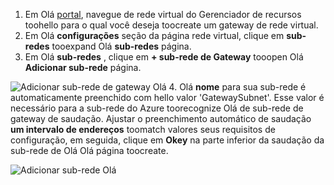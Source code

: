 1. Em Olá [portal](http://portal.azure.com), navegue de rede virtual do Gerenciador de recursos toohello para o qual você deseja toocreate um gateway de rede virtual.
2. Em Olá **configurações** seção da página rede virtual, clique em **sub-redes** tooexpand Olá **sub-redes** página.
3. Em Olá **sub-redes** , clique em **+ sub-rede de Gateway** tooopen Olá **Adicionar sub-rede** página. 

  ![Adicionar sub-rede de gateway Olá](./media/vpn-gateway-add-gwsubnet-p2s-rm-portal-include/addgwsubnet.png "Adicionar sub-rede de gateway Olá")
4. Olá **nome** para sua sub-rede é automaticamente preenchido com hello valor 'GatewaySubnet'. Esse valor é necessário para a sub-rede do Azure toorecognize Olá de sub-rede de gateway de saudação. Ajustar o preenchimento automático de saudação **um intervalo de endereços** toomatch valores seus requisitos de configuração, em seguida, clique em **Okey** na parte inferior da saudação da sub-rede de Olá Olá página toocreate.

  ![Adicionar sub-rede Olá](./media/vpn-gateway-add-gwsubnet-p2s-rm-portal-include/p2sgwsub.png "adicionando sub-rede Olá")
